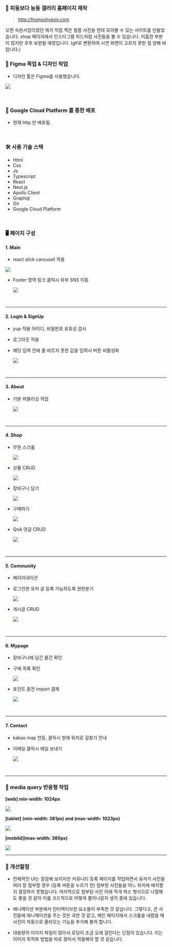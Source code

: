 ### 🌱 피동보다 능동 갤러리 홈페이지 제작

> http://fromsohyeon.com

오랜 숙원사업이었던 제가 직접 찍은 필름 사진을 한데 모아볼 수 있는 사이트를 만들었습니다. shop 페이지에서 인스타그램 피드처럼 사진들을 볼 수 있습니다. 미흡한 부분이 많지만 추후 보완될 예정입니다.
(gif로 변환하여 시연 화면이 고르지 못한 점 양해 바랍니다.)

### 🎨 Figma 목업 & 디자인 작업

- 디자인 툴은 Figma를 사용했습니다.

![](https://velog.velcdn.com/images/hjthgus777/post/95923b00-f6b5-4d5a-b467-7103da9bd293/image.png)

<br>

### 📡 Google Cloud Platform 를 통한 배포

- 현재 http 만 배포됨.

<br>

### 🛠 사용 기술 스택

- Html
- Css
- Js
- Typescript
- React
- Next.js
- Apollo Client
- Graphql
- Git
- Google Cloud Platform

<br>

### 🖥 페이지 구성

#### 1. Main

- react slick carousell 적용

<img src="https://velog.velcdn.com/images/hjthgus777/post/57ed2f25-643c-4a8e-b491-d6a4e6cadfe9/image.gif">

- Footer 영역 링크 클릭시 외부 SNS 이동

  ![](https://velog.velcdn.com/images/hjthgus777/post/9a949800-1b5a-439a-88e4-b8ce0222f449/image.gif)

<br>

---

#### 2. Login & SignUp

- yup 적용 아이디, 비밀번호 유효성 검사
- 로그아웃 적용
- 해당 입력 칸에 올 바르지 못한 값을 입력시 버튼 비활성화

  ![](https://velog.velcdn.com/images/hjthgus777/post/f5f49e6c-08d7-4306-8f60-8ff5e68cdb52/image.gif)

<br>

---

#### 3. About

- 기본 퍼블리싱 작업

  ![](https://velog.velcdn.com/images/hjthgus777/post/f49568d0-4fe8-46c4-8343-c7868d195627/image.gif)

<br>

---

#### 4. Shop

- 무한 스크롤

  ![](https://velog.velcdn.com/images/hjthgus777/post/bf2a1e03-5190-4108-bf5e-0552edb8f0ee/image.gif)

- 상품 CRUD

  ![](https://velog.velcdn.com/images/hjthgus777/post/1e889ef3-32c3-469e-9d60-9fd47e319fe2/image.gif)

- 장바구니 담기

  ![](https://velog.velcdn.com/images/hjthgus777/post/161fba27-adcd-45b3-98c0-d5acf500dd3e/image.gif)

- 구매하기

  ![](https://velog.velcdn.com/images/hjthgus777/post/10a3dc20-e313-4026-a484-abd702415301/image.gif)

- QnA 댓글 CRUD

  ![](https://velog.velcdn.com/images/hjthgus777/post/35020257-d12e-4507-97cd-d47822236d21/image.gif)

<br>

---

#### 5. Community

- 페이지네이션
- 로그인한 유저 글 등록 가능하도록 권한분기

  ![](https://velog.velcdn.com/images/hjthgus777/post/84a7d1d7-4951-4d5e-8e74-ceae6b326a6e/image.gif)

- 게시글 CRUD

  ![](https://velog.velcdn.com/images/hjthgus777/post/23aaa77b-d9a3-4e74-a2ae-c899a4095306/image.gif)

<br>

---

#### 6. Mypage

- 장바구니에 담긴 물건 확인
- 구매 목록 확인

  ![](https://velog.velcdn.com/images/hjthgus777/post/9d368aec-8d26-44b7-9e7a-e0d1bfe2e2f4/image.gif)

- 포인트 충전 import 결제

  ![](https://velog.velcdn.com/images/hjthgus777/post/58ab12eb-efd8-433f-bb4e-b3e52132f67b/image.gif)

<br>

---

#### 7. Contact

- kakao map 연동, 클릭시 현재 위치로 길찾기 안내
- 이메일 클릭시 메일 보내기

  ![](https://velog.velcdn.com/images/hjthgus777/post/e390b56f-f99f-4452-a024-e29ffb28a1e9/image.gif)

<br>

---

### 📱 media query 반응형 작업

**[web] min-width: 1024px**

![](https://velog.velcdn.com/images/hjthgus777/post/153c9cfc-a489-4297-8707-4436a8c72288/image.gif)

**[tablet] (min-width: 381px) and (max-width: 1023px)**

![](https://velog.velcdn.com/images/hjthgus777/post/02ff3947-c999-4b05-afd2-e2bf38081aa8/image.gif)

**[mobild](max-width: 380px)**

<img src="https://velog.velcdn.com/images/hjthgus777/post/fed49ad2-6d2c-4ef2-93f8-90e41c2c9798/image.gif">

<br>

---

### 🤔 개선할점

- 전체적인 UI는 깔끔해 보이지만 커뮤니티 등록 페이지를 작업하면서 유저가 사진을 여러 장 첨부할 경우 (등록 버튼을 누르기 전) 첨부된 사진들을 어느 위치에 배치할지 결정하지 못했습니다. 마지막으로 첨부된 사진 아래 작게 박스 형식으로 나열해도 좋을 것 같아 이를 코드적으로 어떻게 풀어나갈지 생각 중에 있습니다.

- 애니메이션 부분에서 인터랙티브한 요소들이 부족한 것 같습니다. 그렇다고, 큰 사진들에 애니메이션을 주는 것은 과한 것 같고, 메인 페이지에서 스크롤을 내렸을 때 사진이 자동으로 올라오는 기능을 추가해 볼까 합니다.

- 대용량의 이미지 파일이 많아서 로딩이 조금 오래 걸린다는 단점이 있습니다. 이는 이미지 최적화 방법을 따로 찾아서 적용해야 할 것 같습니다.
